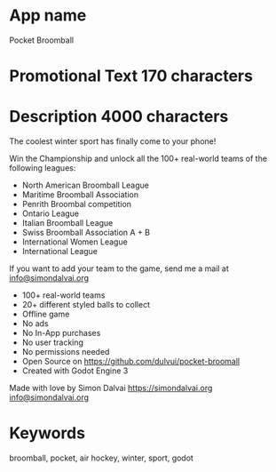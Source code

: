 # App name
Pocket Broomball

# Promotional Text 170 characters

# Description 4000 characters

The coolest winter sport has finally come to your phone!

Win the Championship and unlock all the 100+ real-world teams of the following leagues:
- North American Broomball League
- Maritime Broomball Association
- Penrith Broombal competition
- Ontario League
- Italian Broomball League
- Swiss Broomball Association A + B
- International Women League
- International League

If you want to add your team to the game, send me a mail at info@simondalvai.org

- 100+ real-world teams
- 20+ different styled balls to collect
- Offline game
- No ads
- No In-App purchases
- No user tracking
- No permissions needed
- Open Source on https://github.com/dulvui/pocket-broomall
- Created with Godot Engine 3

Made with love by Simon Dalvai
https://simondalvai.org
info@simondalvai.org

# Keywords
broomball, pocket, air hockey, winter, sport, godot